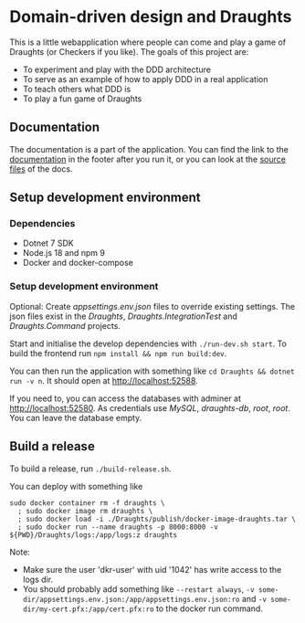 Domain-driven design and Draughts
==================================
This is a little webapplication where people can come and play a game of Draughts (or Checkers if
you like).
The goals of this project are:
- To experiment and play with the DDD architecture
- To serve as an example of how to apply DDD in a real application
- To teach others what DDD is
- To play a fun game of Draughts


Documentation
--------------
The documentation is a part of the application. You can find the link to the
[documentation](http://localhost:52588/documentation) in the footer after you run it, or you can
look at the [source files](/Draughts/Application/Documentation/Views) of the docs.


Setup development environment
------------------------------
### Dependencies
- Dotnet 7 SDK
- Node.js 18 and npm 9
- Docker and docker-compose

### Setup development environment
Optional: Create _appsettings.env.json_ files to override existing settings.
The json files exist in the _Draughts_, _Draughts.IntegrationTest_ and _Draughts.Command_ projects.

Start and initialise the develop dependencies with `./run-dev.sh start`.
To build the frontend run `npm install && npm run build:dev`.

You can then run the application with something like `cd Draughts && dotnet run -v n`. It should
open at [http://localhost:52588](http://localhost:52588).

If you need to, you can access the databases with adminer at
[http://localhost:52580](http://localhost:52580/?server=draughts-db&username=root).
As credentials use _MySQL_, _draughts-db_, _root_, _root_. You can leave the database empty.


Build a release
----------------
To build a release, run `./build-release.sh`.

You can deploy with something like
```
sudo docker container rm -f draughts \
  ; sudo docker image rm draughts \
  ; sudo docker load -i ./Draughts/publish/docker-image-draughts.tar \
  ; sudo docker run --name draughts -p 8000:8000 -v ${PWD}/Draughts/logs:/app/logs:z draughts
```
Note:
- Make sure the user 'dkr-user' with uid '1042' has write access to the logs dir.
- You should probably add something like `--restart always`,
  `-v some-dir/appsettings.env.json:/app/appsettings.env.json:ro` and
  `-v some-dir/my-cert.pfx:/app/cert.pfx:ro` to the docker run command.
